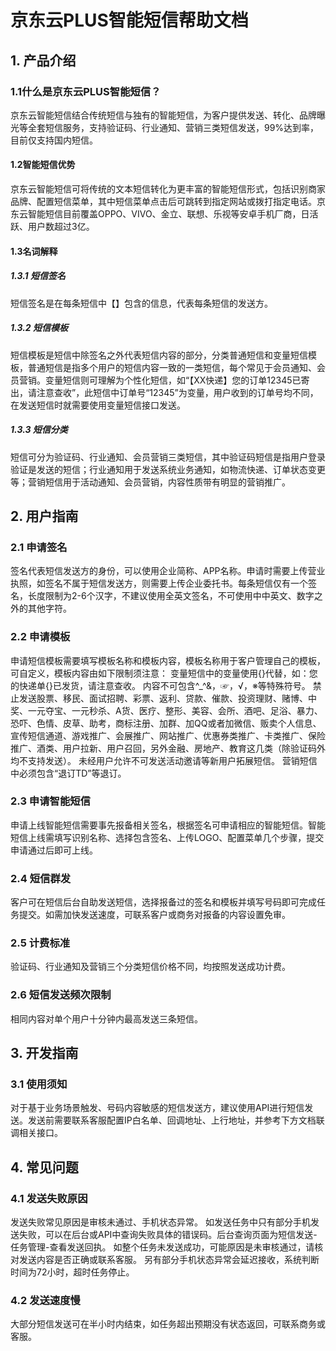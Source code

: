 # 京东云PLUS智能短信帮助文档

## 1.	产品介绍
### 1.1什么是京东云PLUS智能短信？  
京东云智能短信结合传统短信与独有的智能短信，为客户提供发送、转化、品牌曝光等全套短信服务，支持验证码、行业通知、营销三类短信发送，99%达到率，目前仅支持国内短信。
#### 1.2智能短信优势
京东云智能短信可将传统的文本短信转化为更丰富的智能短信形式，包括识别商家品牌、配置短信菜单，其中短信菜单点击后可跳转到指定网站或拨打指定电话。京东云智能短信目前覆盖OPPO、VIVO、金立、联想、乐视等安卓手机厂商，日活跃、用户数超过3亿。
#### 1.3名词解释
##### 1.3.1 短信签名
短信签名是在每条短信中【】包含的信息，代表每条短信的发送方。
##### 1.3.2 短信模板
短信模板是短信中除签名之外代表短信内容的部分，分类普通短信和变量短信模板，普通短信是指多个用户的短信内容一致的一类短信，每个常见于会员通知、会员营销。变量短信则可理解为个性化短信，如“【XX快递】您的订单12345已寄出，请注意查收”，此短信中订单号“12345”为变量，用户收到的订单号均不同，在发送短信时就需要使用变量短信接口发送。
##### 1.3.3 短信分类
短信可分为验证码、行业通知、会员营销三类短信，其中验证码短信是指用户登录验证是发送的短信；行业通知用于发送系统业务通知，如物流快递、订单状态变更等；营销短信用于活动通知、会员营销，内容性质带有明显的营销推广。
## 2.	用户指南
### 2.1 申请签名
签名代表短信发送方的身份，可以使用企业简称、APP名称。申请时需要上传营业执照，如签名不属于短信发送方，则需要上传企业委托书。每条短信仅有一个签名，长度限制为2-6个汉字，不建议使用全英文签名，不可使用中中英文、数字之外的其他字符。
### 2.2 申请模板
申请短信模板需要填写模板名称和模板内容，模板名称用于客户管理自己的模板，可自定义，模板内容由如下限制须注意：
变量短信中的变量使用{}代替，如：您的快递单{}已发货，请注意查收。
内容不可包含^_^&，☞，√，※等特殊符号。
禁止发送股票、移民、面试招聘、彩票、返利、贷款、催款、投资理财、赌博、中奖、一元夺宝、一元秒杀、A货、医疗、整形、美容、会所、酒吧、足浴、暴力、恐吓、色情、皮草、助考，商标注册、加群、加QQ或者加微信、贩卖个人信息、宣传短信通道、游戏推广、会展推广、网站推广、优惠券类推广、卡类推广、保险推广、酒类、用户拉新、用户召回，另外金融、房地产、教育这几类（除验证码外均不支持发送）。
未经用户允许不可发送活动邀请等新用户拓展短信。
营销短信中必须包含“退订TD”等退订。
### 2.3 申请智能短信
申请上线智能短信需要事先报备相关签名，根据签名可申请相应的智能短信。智能短信上线需填写识别名称、选择包含签名、上传LOGO、配置菜单几个步骤，提交申请通过后即可上线。
### 2.4 短信群发
客户可在短信后台自助发送短信，选择报备过的签名和模板并填写号码即可完成任务提交。如需加快发送速度，可联系客户或商务对报备的内容设置免审。
### 2.5 计费标准
验证码、行业通知及营销三个分类短信价格不同，均按照发送成功计费。
### 2.6 短信发送频次限制
相同内容对单个用户十分钟内最高发送三条短信。
## 3.	开发指南
### 3.1 使用须知
对于基于业务场景触发、号码内容敏感的短信发送方，建议使用API进行短信发送。发送前需要联系客服配置IP白名单、回调地址、上行地址，并参考下方文档联调相关接口。
## 4.	常见问题
### 4.1 发送失败原因
发送失败常见原因是审核未通过、手机状态异常。
如发送任务中只有部分手机发送失败，可以在后台或API中查询失败具体的错误码。后台查询页面为短信发送-任务管理-查看发送回执。
如整个任务未发送成功，可能原因是未审核通过，请核对发送内容是否正确或联系客服。
另有部分手机状态异常会延迟接收，系统判断时间为72小时，超时任务停止。
### 4.2 发送速度慢
大部分短信发送可在半小时内结束，如任务超出预期没有状态返回，可联系商务或客服。
